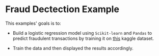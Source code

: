# Fraud Dectection Example

This examples' goals is to:

- Build a logistic regression model using `Scikit-learn` and `Pandas` to predict fraudulent transactions by training it on [this](https://www.kaggle.com/mlg-ulb/creditcardfraud) kaggle dataset.

- Train the data and then displayed the results accordingly.
